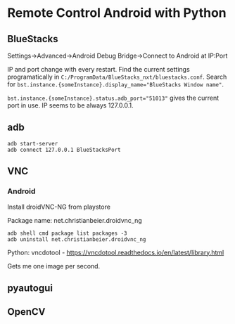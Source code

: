 # Remote Control Android with Python

## BlueStacks

Settings->Advanced->Android Debug Bridge->Connect to Android at IP:Port

IP and port change with every restart. Find the current settings programatically in `C:/ProgramData/BlueStacks_nxt/bluestacks.conf`. Search for `bst.instance.{someInstance}.display_name="BlueStacks Window name"`.

`bst.instance.{someInstance}.status.adb_port="51013"` gives the current port in use. IP seems to be always 127.0.0.1.

## adb

```
adb start-server
adb connect 127.0.0.1 BlueStacksPort
```


## VNC

### Android

Install droidVNC-NG from playstore

Package name: net.christianbeier.droidvnc_ng

```
adb shell cmd package list packages -3
adb uninstall net.christianbeier.droidvnc_ng
```

Python: vncdotool - https://vncdotool.readthedocs.io/en/latest/library.html

Gets me one image per second.


## pyautogui

## OpenCV

